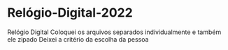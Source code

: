 # Relógio-Digital-2022
Relógio Digital
Coloquei os arquivos separados individualmente e também ele zipado
Deixei a critério da escolha da pessoa
